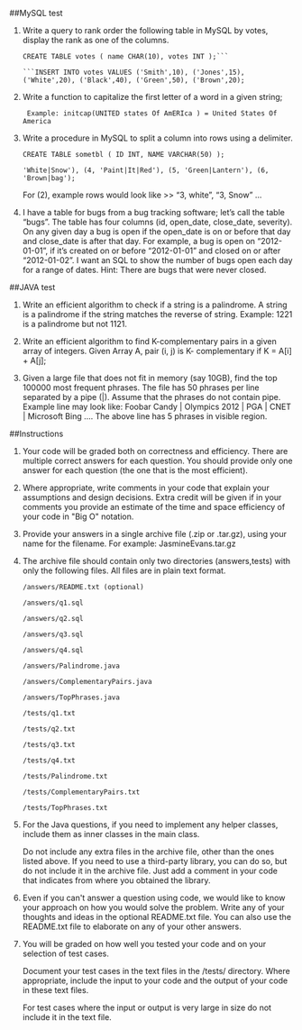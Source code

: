 ##MySQL test

1.  Write a query to rank order the following table in MySQL by votes, display the rank as one of the columns.

    ```
    CREATE TABLE votes ( name CHAR(10), votes INT );```
    
    ```INSERT INTO votes VALUES ('Smith',10), ('Jones',15), ('White',20), ('Black',40), ('Green',50), ('Brown',20);
    ```
    
    
2.  Write a function to capitalize the first letter of a word in a given string;
    
    ```
     Example: initcap(UNITED states Of AmERIca ) = United States Of America
    ```
3.  Write a procedure in MySQL to split a column into rows using a delimiter.
    
    ```CREATE TABLE sometbl ( ID INT, NAME VARCHAR(50) );```
    
    ```INSERT INTO sometbl VALUES (1, 'Smith'), (2, 'Julio|Jones|Falcons'), (3,
    'White|Snow'), (4, 'Paint|It|Red'), (5, 'Green|Lantern'), (6, 'Brown|bag');
    ```
    
    For (2), example rows would look like >> “3, white”, “3, Snow” ...

4.  I have a table for bugs from a bug tracking software; let’s call the table “bugs”.
    The table has four columns (id, open_date, close_date, severity). On any given day
    a bug is open if the open_date is on or before that day and close_date is after
    that day. For example, a bug is open on “2012-01-01”, if it’s created on or
    before “2012-01-01” and closed on or after “2012-01-02”. I want an SQL to show
    the number of bugs open each day for a range of dates. Hint: There are bugs that were
    never closed.

##JAVA test

1.  Write an efficient algorithm to check if a string is a palindrome. A string is a
    palindrome if the string matches the reverse of string.
    Example: 1221 is a palindrome but not 1121.

2.  Write an efficient algorithm to find K-complementary pairs in a given array of
    integers. Given Array A, pair (i, j) is K- complementary if K = A[i] + A[j];

3.  Given a large file that does not fit in memory (say 10GB), find the top 100000
    most frequent phrases. The file has 50 phrases per line separated by a pipe (|).
    Assume that the phrases do not contain pipe.
    Example line may look like: Foobar Candy | Olympics 2012 | PGA | CNET |
    Microsoft Bing ....
    The above line has 5 phrases in visible region.

##Instructions

1.  Your code will be graded both on correctness and efficiency. There are multiple correct
    answers for each question. You should provide only one answer for each question (the
    one that is the most efficient).

2.  Where appropriate, write comments in your code that explain your assumptions and
    design decisions. Extra credit will be given if in your comments you provide an estimate
    of the time and space efficiency of your code in "Big O" notation.

3.  Provide your answers in a single archive file (.zip or .tar.gz), using your name for the
    filename. For example: JasmineEvans.tar.gz

4.  The archive file should contain only two directories (answers,tests) with only the
    following files. All files are in plain text format.
    
    
    ```/answers/README.txt (optional)```
    
    ```/answers/q1.sql```
    
    ```/answers/q2.sql```
    
    ```/answers/q3.sql```
    
    ```/answers/q4.sql```
    
    ```/answers/Palindrome.java```
    
    ```/answers/ComplementaryPairs.java```
    
    ```/answers/TopPhrases.java```
      
    ```/tests/q1.txt```
    
    ```/tests/q2.txt```
    
    ```/tests/q3.txt```
    
    ```/tests/q4.txt```
    
    ```/tests/Palindrome.txt```
    
    ```/tests/ComplementaryPairs.txt```
    
    ```/tests/TopPhrases.txt```
    
5.  For the Java questions, if you need to implement any helper classes, include them as
    inner classes in the main class. 
    
    Do not include any extra files in the archive file, other
    than the ones listed above. If you need to use a third-party library, you can do so, but do
    not include it in the archive file. Just add a comment in your code that indicates from
    where you obtained the library.

6.  Even if you can't answer a question using code, we would like to know your approach on
    how you would solve the problem. Write any of your thoughts and ideas in the optional
    README.txt file. You can also use the README.txt file to elaborate on any of your
    other answers.

7.  You will be graded on how well you tested your code and on your selection of test cases.

    Document your test cases in the text files in the /tests/ directory. Where appropriate,
    include the input to your code and the output of your code in these text files. 
    
    For test cases where the input or output is very large in size do not include it in the text file.